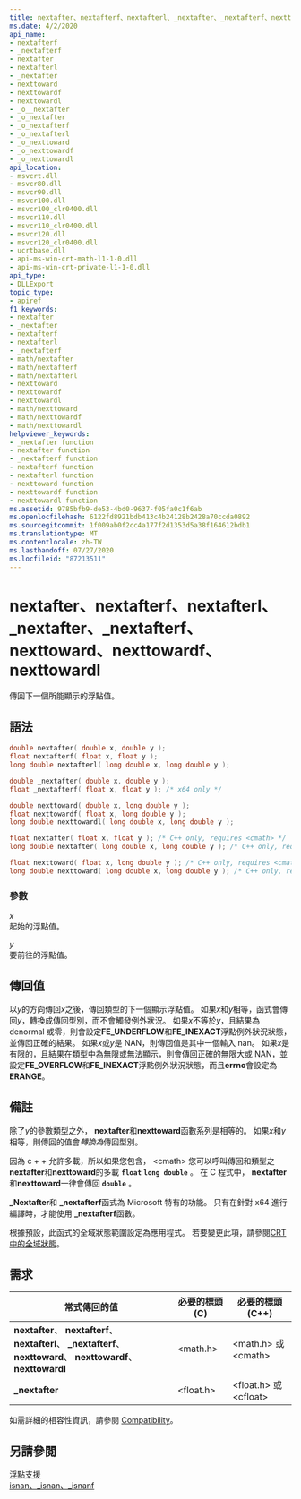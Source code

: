 ```yaml
---
title: nextafter、nextafterf、nextafterl、_nextafter、_nextafterf、nexttoward、nexttowardf、nexttowardl
ms.date: 4/2/2020
api_name:
- nextafterf
- _nextafterf
- nextafter
- nextafterl
- _nextafter
- nexttoward
- nexttowardf
- nexttowardl
- _o__nextafter
- _o_nextafter
- _o_nextafterf
- _o_nextafterl
- _o_nexttoward
- _o_nexttowardf
- _o_nexttowardl
api_location:
- msvcrt.dll
- msvcr80.dll
- msvcr90.dll
- msvcr100.dll
- msvcr100_clr0400.dll
- msvcr110.dll
- msvcr110_clr0400.dll
- msvcr120.dll
- msvcr120_clr0400.dll
- ucrtbase.dll
- api-ms-win-crt-math-l1-1-0.dll
- api-ms-win-crt-private-l1-1-0.dll
api_type:
- DLLExport
topic_type:
- apiref
f1_keywords:
- nextafter
- _nextafter
- nextafterf
- nextafterl
- _nextafterf
- math/nextafter
- math/nextafterf
- math/nextafterl
- nexttoward
- nexttowardf
- nexttowardl
- math/nexttoward
- math/nexttowardf
- math/nexttowardl
helpviewer_keywords:
- _nextafter function
- nextafter function
- _nextafterf function
- nextafterf function
- nextafterl function
- nexttoward function
- nexttowardf function
- nexttowardl function
ms.assetid: 9785bfb9-de53-4bd0-9637-f05fa0c1f6ab
ms.openlocfilehash: 6122fd8921bdb413c4b24128b2428a70ccda0892
ms.sourcegitcommit: 1f009ab0f2cc4a177f2d1353d5a38f164612bdb1
ms.translationtype: MT
ms.contentlocale: zh-TW
ms.lasthandoff: 07/27/2020
ms.locfileid: "87213511"
---
```

# <a name="nextafter-nextafterf-nextafterl-_nextafter-_nextafterf-nexttoward-nexttowardf-nexttowardl"></a>nextafter、nextafterf、nextafterl、_nextafter、_nextafterf、nexttoward、nexttowardf、nexttowardl

傳回下一個所能顯示的浮點值。

## <a name="syntax"></a>語法

```C
double nextafter( double x, double y );
float nextafterf( float x, float y );
long double nextafterl( long double x, long double y );

double _nextafter( double x, double y );
float _nextafterf( float x, float y ); /* x64 only */

double nexttoward( double x, long double y );
float nexttowardf( float x, long double y );
long double nexttowardl( long double x, long double y );
```

```cpp
float nextafter( float x, float y ); /* C++ only, requires <cmath> */
long double nextafter( long double x, long double y ); /* C++ only, requires <cmath> */

float nexttoward( float x, long double y ); /* C++ only, requires <cmath> */
long double nexttoward( long double x, long double y ); /* C++ only, requires <cmath> */
```

### <a name="parameters"></a>參數

*x*<br/>
起始的浮點值。

*y*<br/>
要前往的浮點值。

## <a name="return-value"></a>傳回值

以*y*的方向傳回*x*之後，傳回類型的下一個顯示浮點值。 如果*x*和*y*相等，函式會傳回*y*，轉換成傳回型別，而不會觸發例外狀況。 如果*x*不等於*y*，且結果為 denormal 或零，則會設定**FE_UNDERFLOW**和**FE_INEXACT**浮點例外狀況狀態，並傳回正確的結果。 如果*x*或*y*是 NAN，則傳回值是其中一個輸入 nan。 如果*x*是有限的，且結果在類型中為無限或無法顯示，則會傳回正確的無限大或 NAN，並設定**FE_OVERFLOW**和**FE_INEXACT**浮點例外狀況狀態，而且**errno**會設定為**ERANGE**。

## <a name="remarks"></a>備註

除了*y*的參數類型之外， **nextafter**和**nexttoward**函數系列是相等的。 如果*x*和*y*相等，則傳回的值會*轉換為*傳回型別。

因為 c + + 允許多載，所以如果您包含， \<cmath> 您可以呼叫傳回和類型之**nextafter**和**nexttoward**的多載 **`float`** **`long double`** 。 在 C 程式中， **nextafter**和**nexttoward**一律會傳回 **`double`** 。

**_Nextafter**和 **_nextafterf**函式為 Microsoft 特有的功能。 只有在針對 x64 進行編譯時，才能使用 **_nextafterf**函數。

根據預設，此函式的全域狀態範圍設定為應用程式。 若要變更此項，請參閱[CRT 中的全域狀態](../global-state.md)。

## <a name="requirements"></a>需求

|常式傳回的值|必要的標頭 (C)|必要的標頭 (C++)|
|-------------|---------------------------|-------------------------------|
|**nextafter**、 **nextafterf**、 **nextafterl**、 **_nextafterf**、 **nexttoward**、 **nexttowardf**、 **nexttowardl**|\<math.h>|\<math.h> 或 \<cmath>|
|**_nextafter**|\<float.h>|\<float.h> 或 \<cfloat>|

如需詳細的相容性資訊，請參閱 [Compatibility](../../c-runtime-library/compatibility.md)。

## <a name="see-also"></a>另請參閱

[浮點支援](../../c-runtime-library/floating-point-support.md)<br/>
[isnan、_isnan、_isnanf](isnan-isnan-isnanf.md)<br/>
